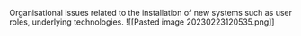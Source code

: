 Organisational issues related to the installation of new systems such as user roles, underlying technologies.
![[Pasted image 20230223120535.png]]
